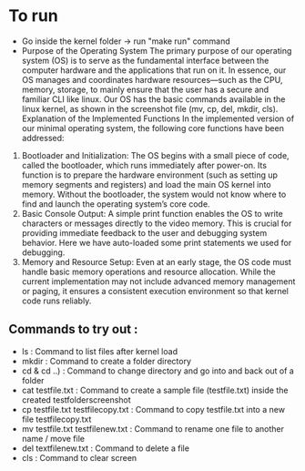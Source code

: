 # To run
- Go inside the kernel folder -> run "make run" command
- Purpose of the Operating System
The primary purpose of our operating system (OS) is to serve as the fundamental interface between the computer hardware and the applications that run on it. In essence, our OS manages and coordinates hardware resources—such as the CPU, memory, storage, to mainly ensure that the user has a secure and familiar CLI like linux.
Our OS has the basic commands available in the linux kernel, as shown in the screenshot file (mv, cp, del, mkdir, cls).
Explanation of the Implemented Functions
In the implemented version of our minimal operating system, the following core functions have been addressed:
1.	Bootloader and Initialization:
The OS begins with a small piece of code, called the bootloader, which runs immediately after power-on. Its function is to prepare the hardware environment (such as setting up memory segments and registers) and load the main OS kernel into memory. Without the bootloader, the system would not know where to find and launch the operating system’s core code.
2.	Basic Console Output:
A simple print function enables the OS to write characters or messages directly to the video memory. This is crucial for providing immediate feedback to the user and debugging system behavior. Here we have auto-loaded some print statements we used for debugging.
3.	Memory and Resource Setup:
Even at an early stage, the OS code must handle basic memory operations and resource allocation. While the current implementation may not include advanced memory management or paging, it ensures a consistent execution environment so that kernel code runs reliably.

## Commands to try out :
- ls : Command to list files after kernel load 
- mkdir <foldername> : Command to create a folder directory
- cd <foldername> & cd ..) : Command to change directory and go into and back out of a folder 
- cat testfile.txt : Command to create a sample file (testfile.txt) inside the created testfolderscreenshot 
- cp testfile.txt testfilecopy.txt : Command to copy testfile.txt into a new file testfilecopy.txt 
- mv testfile.txt testfilenew.txt : Command to rename one file to another name / move file
- del textfilenew.txt : Command to delete a file
- cls : Command to clear screen
